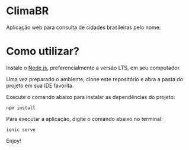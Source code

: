 # ClimaBR

Aplicação web para consulta de cidades brasileiras pelo nome.

# Como utilizar?

Instale o [Node.js](https://nodejs.org/en/), preferencialmente a versão LTS, em seu computador.

Uma vez preparado o ambiente, clone este repositório e abra a pasta do projeto em sua IDE favorita. 

Execute o comando abaixo para instalar as dependências do projeto:

`npm install`

Para executar a aplicação, digite o comando abaixo no terminal:

`ionic serve`

Enjoy!